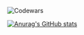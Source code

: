 ![Codewars](https://www.codewars.com/users/rodinopps/badges/large)

[![Anurag's GitHub stats](https://github-readme-stats.vercel.app/api?username=rodinopps)](https://github.com/anuraghazra/github-readme-stats)
